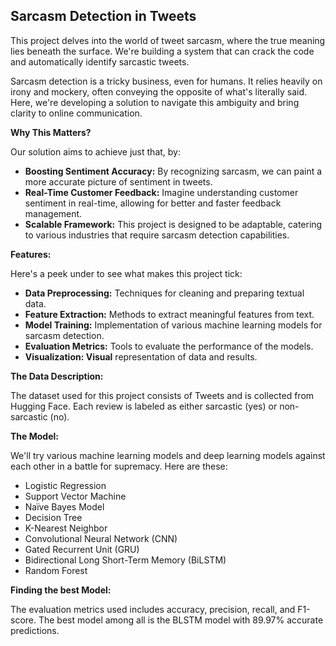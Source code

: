 ## Sarcasm Detection in Tweets

This project delves into the world of tweet sarcasm, where the true meaning lies beneath the surface. We're building a system that can crack the code and automatically identify sarcastic tweets. 

Sarcasm detection is a tricky business, even for humans. It relies heavily on irony and mockery, often conveying the opposite of what's literally said. Here, we're developing a solution to navigate this ambiguity and bring clarity to online communication.

**Why This Matters?**

 Our solution aims to achieve just that, by:

* **Boosting Sentiment Accuracy:**  By recognizing sarcasm, we can paint a more accurate picture of sentiment in tweets. 
* **Real-Time Customer Feedback:**  Imagine understanding customer sentiment in real-time, allowing for better and faster feedback management. 
* **Scalable Framework:**  This project is designed to be adaptable, catering to various industries that require sarcasm detection capabilities.
  
**Features:**

Here's a peek under to see what makes this project tick:

* **Data Preprocessing:** Techniques for cleaning and preparing textual data.
* **Feature Extraction:** Methods to extract meaningful features from text.
* **Model Training:** Implementation of various machine learning models for sarcasm detection.
* **Evaluation Metrics:** Tools to evaluate the performance of the models.
* **Visualization: Visual** representation of data and results.

**The Data Description:**

The dataset used for this project consists of Tweets and is collected from Hugging Face.
Each review is labeled as either sarcastic (yes) or non-sarcastic (no).

**The Model:**

We'll try various machine learning models and deep learning models against each other in a battle for supremacy. Here are these:

* Logistic Regression
* Support Vector Machine
* Naïve Bayes Model
* Decision Tree
* K-Nearest Neighbor
* Convolutional Neural Network (CNN)
* Gated Recurrent Unit (GRU)
* Bidirectional Long Short-Term Memory (BiLSTM)
* Random Forest

**Finding the best Model:**

The evaluation metrics used includes accuracy, precision, recall, and F1-score. The best model among all is the BLSTM model with 89.97% accurate predictions.
